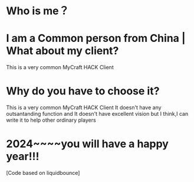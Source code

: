 Who is me？
==========================================================
I am a Common person from China
|
What about my client?
==========================================================
This is a very common MyCraft HACK Client

Why do you have to choose it?
==========================================================
This is a very common MyCraft HACK Client
It doesn't have any outsantanding function and It doesn't have excellent vision
but I think,I can write it to help other ordinary players

2024~~~~you will have a happy year!!!
==========================================================

[Code based on liquidbounce]
